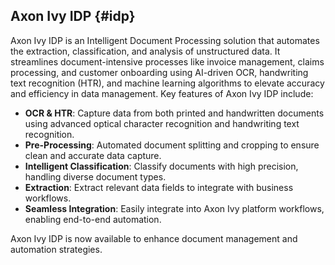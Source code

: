 ## Axon Ivy IDP {#idp}

Axon Ivy IDP is an Intelligent Document Processing solution that automates the extraction, classification, and analysis of unstructured data. It streamlines document-intensive processes like invoice management, claims processing, and customer onboarding using AI-driven OCR, handwriting text recognition (HTR), and machine learning algorithms to elevate accuracy and efficiency in data management. Key features of Axon Ivy IDP include:

- **OCR & HTR**: Capture data from both printed and handwritten documents using advanced optical character recognition and handwriting text recognition.
- **Pre-Processing**: Automated document splitting and cropping to ensure clean and accurate data capture.
- **Intelligent Classification**: Classify documents with high precision, handling diverse document types.
- **Extraction**: Extract relevant data fields to integrate with business workflows.
- **Seamless Integration**: Easily integrate into Axon Ivy platform workflows, enabling end-to-end automation.

Axon Ivy IDP is now available to enhance document management and automation strategies.